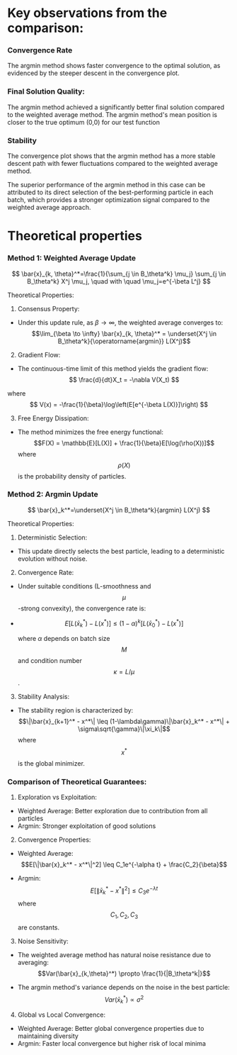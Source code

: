 # Key observations from the comparison:

### Convergence Rate
The argmin method shows faster convergence to the optimal solution, as evidenced by the steeper descent in the convergence plot.

### Final Solution Quality:

The argmin method achieved a significantly better final solution  compared to the weighted average method. The argmin method's mean position is closer to the true optimum (0,0) for our test function
### Stability 
The convergence plot shows that the argmin method has a more stable descent path with fewer fluctuations compared to the weighted average method.

The superior performance of the argmin method in this case can be attributed to its direct selection of the best-performing particle in each batch, which provides a stronger optimization signal compared to the weighted average approach.

# Theoretical properties

### Method 1: Weighted Average Update
$$
\bar{x}_{k, \theta}^*=\frac{1}{\sum_{j \in B_\theta^k} \mu_j} \sum_{j \in B_\theta^k} X^j \mu_j, \quad with \quad \mu_j=e^{-\beta L^j}
$$



Theoretical Properties:

1. Consensus Property:
- Under this update rule, as $\beta \to \infty$, the weighted average converges to:
$$\lim_{\beta \to \infty} \bar{x}_{k, \theta}^* = \underset{X^j \in B_\theta^k}{\operatorname{argmin}} L(X^j)$$

2. Gradient Flow:
- The continuous-time limit of this method yields the gradient flow:
  $$
  \frac{d}{dt}X_t = -\nabla V(X_t)
  $$

where 
$$
V(x) = -\frac{1}{\beta}\log\left(E[e^{-\beta L(X)}]\right)
$$

3. Free Energy Dissipation:

- The method minimizes the free energy functional:
$$F(X) = \mathbb{E}[L(X)] + \frac{1}{\beta}E[\log(\rho(X))]$$
where $$\rho(X)$$ is the probability density of particles.

### Method 2: Argmin Update

$$
\bar{x}_k^*=\underset{X^j \in B_\theta^k}{argmin} L(X^j)
$$

Theoretical Properties:

1. Deterministic Selection:
- This update directly selects the best particle, leading to a deterministic evolution without noise.

2. Convergence Rate:
- Under suitable conditions (L-smoothness and $$\mu$$-strong convexity), the convergence rate is:

- $$
  E[L(\bar{x}_k^*) - L(x^*)] \leq (1-\alpha)^k[L(\bar{x}_0^*) - L(x^*)]
  $$

  where $\alpha$  depends on batch size $$M$$ and condition number $$\kappa = L/\mu$$.

3. Stability Analysis:
- The stability region is characterized by:
$$\|\bar{x}_{k+1}^* - x^*\| \leq (1-\lambda\gamma)\|\bar{x}_k^* - x^*\| + \sigma\sqrt{\gamma}\|\xi_k\|$$
where $$x^*$$ is the global minimizer.

### Comparison of Theoretical Guarantees:

1. Exploration vs Exploitation:
- Weighted Average: Better exploration due to contribution from all particles
- Argmin: Stronger exploitation of good solutions

2. Convergence Properties:
- Weighted Average:
$$E[\|\bar{x}_k^* - x^*\|^2] \leq C_1e^{-\alpha t} + \frac{C_2}{\beta}$$

- Argmin:
$$E[\|\bar{x}_k^* - x^*\|^2] \leq C_3e^{-\lambda t}$$
where $$C_1, C_2, C_3$$ are constants.

3. Noise Sensitivity:
- The weighted average method has natural noise resistance due to averaging:
$$Var(\bar{x}_{k,\theta}^*) \propto \frac{1}{|B_\theta^k|}$$

- The argmin method's variance depends on the noise in the best particle:
$$Var(\bar{x}_k^*) \propto \sigma^2$$

4. Global vs Local Convergence:
- Weighted Average: Better global convergence properties due to maintaining diversity
- Argmin: Faster local convergence but higher risk of local minima
